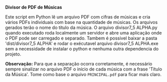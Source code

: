 **Divisor de PDF de Músicas**

Este script em Python lê um arquivo PDF com cifras de músicas e cria vários PDFs individuais com base na quantidade de músicas. Os arquivos gerados terão o nome do título da música. O arquivo divisor7_5 ALPHA.py quando executado roda localmente um servidor e abre uma aplicação onde o PDF pode ser carregado e separado. Tambem é possivel baixar a pasta 'dist/divisor7_5 ALPHA' e rodar o exécutavel  arquivo divisor7_5 ALPHA.exe sem a necessidade de instalar o python e nenhuma outra dependencia do projeto.

**Observação:** Para que a separação ocorra corretamente, é necessário sempre sinalizar no arquivo PDF o início de cada música com a frase 'Título da Música'. Tome como base o arquivo `PRINCIPAL.pdf` para ficar mais claro.

